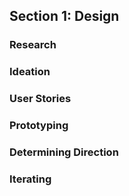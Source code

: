 ## Section 1: Design

### Research
### Ideation
### User Stories
### Prototyping
### Determining Direction
### Iterating
